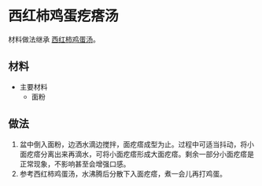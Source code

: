 # 西红柿鸡蛋疙瘩汤

材料做法继承 [西红柿鸡蛋汤](../西红柿鸡蛋汤.md)。

## 材料

- 主要材料
  - 面粉

## 做法

1. 盆中倒入面粉，边洒水滴边搅拌，面疙瘩成型为止。过程中可适当抖动，将小面疙瘩分离出来再滴水，可将小面疙瘩形成大面疙瘩。剩余一部分小面疙瘩是正常现象，不影响甚至会增强口感。
2. 参考西红柿鸡蛋汤，水沸腾后分散下入面疙瘩，煮一会儿再打鸡蛋。